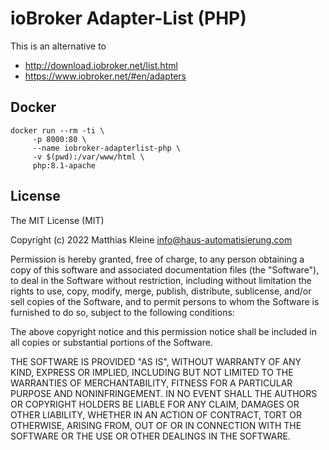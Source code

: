 # ioBroker Adapter-List (PHP)

This is an alternative to

- http://download.iobroker.net/list.html
- https://www.iobroker.net/#en/adapters

## Docker

```
docker run --rm -ti \
     -p 8000:80 \
     --name iobroker-adapterlist-php \
     -v $(pwd):/var/www/html \
     php:8.1-apache
```

## License

The MIT License (MIT)

Copyright (c) 2022 Matthias Kleine <info@haus-automatisierung.com>

Permission is hereby granted, free of charge, to any person obtaining a copy
of this software and associated documentation files (the "Software"), to deal
in the Software without restriction, including without limitation the rights
to use, copy, modify, merge, publish, distribute, sublicense, and/or sell
copies of the Software, and to permit persons to whom the Software is
furnished to do so, subject to the following conditions:

The above copyright notice and this permission notice shall be included in
all copies or substantial portions of the Software.

THE SOFTWARE IS PROVIDED "AS IS", WITHOUT WARRANTY OF ANY KIND, EXPRESS OR
IMPLIED, INCLUDING BUT NOT LIMITED TO THE WARRANTIES OF MERCHANTABILITY,
FITNESS FOR A PARTICULAR PURPOSE AND NONINFRINGEMENT. IN NO EVENT SHALL THE
AUTHORS OR COPYRIGHT HOLDERS BE LIABLE FOR ANY CLAIM, DAMAGES OR OTHER
LIABILITY, WHETHER IN AN ACTION OF CONTRACT, TORT OR OTHERWISE, ARISING FROM,
OUT OF OR IN CONNECTION WITH THE SOFTWARE OR THE USE OR OTHER DEALINGS IN
THE SOFTWARE.
